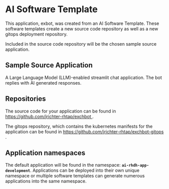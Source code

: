 # AI Software Template

This application, exbot, was created from an AI Software Template. These software templates create a new source code repository as well as a new gitops deployment repository.

Included in the source code repository will be the chosen sample source application.

## Sample Source Application

A Large Language Model (LLM)-enabled streamlit chat application. The bot replies with AI generated responses.

## Repositories

The source code for your application can be found in [https://github.com/jrichter-rhtap/exchbot ](https://github.com/jrichter-rhtap/exchbot ).
 
The gitops repository, which contains the kubernetes manifests for the application can be found in 
[https://github.com/jrichter-rhtap/exchbot-gitops ](https://github.com/jrichter-rhtap/exchbot-gitops ). 

## Application namespaces 

The default application will be found in the namespace: **`ai-rhdh-app-development`**. Applications can be deployed into their own unique namespace or multiple software templates can generate numerous applications into the same namespace.